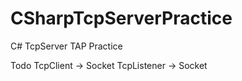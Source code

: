 # CSharpTcpServerPractice
C# TcpServer TAP Practice

Todo
TcpClient -> Socket
TcpListener -> Socket
